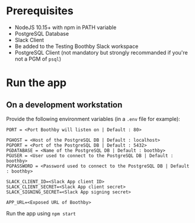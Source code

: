 # Prerequisites

- NodeJS 10.15+ with npm in PATH variable
- PostgreSQL Database
- Slack Client
- Be added to the Testing Boothby Slack workspace
- PostgreSQL Client (not mandatory but strongly recommanded if you're not a PGM of `psql`)

# Run the app

## On a development workstation

Provide the following environment variables (in a `.env` file for example):

```
PORT = <Port Boothby will listen on | Default : 80>

PGHOST = <Host of the PostgreSQL DB | Default : localhost>
PGPORT = <Port of the PostgreSQL DB | Default : 5432>
PGDATABASE = <Name of the PostgreSQL DB | Default : boothby>
PGUSER = <User used to connect to the PostgreSQL DB | Default : boothby>
PGPASSWORD = <Password used to connect to the PostgreSQL DB | Default : boothby>

SLACK_CLIENT_ID=<Slack App client ID>
SLACK_CLIENT_SECRET=<Slack App client secret>
SLACK_SIGNING_SECRET=<Slack App signing secret>

APP_URL=<Exposed URL of Boothby>
```

Run the app using `npm start`
